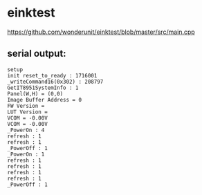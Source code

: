 # einktest

https://github.com/wonderunit/einktest/blob/master/src/main.cpp

## serial output:

```
setup
init reset_to_ready : 1716001
_writeCommand16(0x302) : 208797
GetIT8951SystemInfo : 1
Panel(W,H) = (0,0)
Image Buffer Address = 0
FW Version = 
LUT Version = 
VCOM = -0.00V
VCOM = -0.00V
_PowerOn : 4
refresh : 1
refresh : 1
_PowerOff : 1
_PowerOn : 1
refresh : 1
refresh : 1
refresh : 1
refresh : 1
_PowerOff : 1
```
